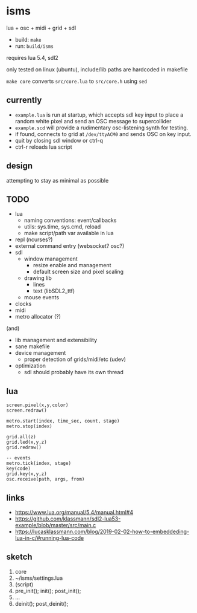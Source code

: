 # isms

lua + osc + midi + grid + sdl

- build: `make`
- run: `build/isms`

requires lua 5.4, sdl2

only tested on linux (ubuntu), include/lib paths are hardcoded in makefile

`make core` converts `src/core.lua` to `src/core.h` using `sed`

## currently

- `example.lua` is run at startup, which accepts sdl key input to place a random white pixel and send an OSC message to supercollider
- `example.scd` will provide a rudimentary osc-listening synth for testing.
- if found, connects to grid at `/dev/ttyACM0` and sends OSC on key input.
- quit by closing sdl window or ctrl-q
- ctrl-r reloads lua script

## design

attempting to stay as minimal as possible


## TODO

- lua
  - naming conventions: event/callbacks
  - utils: sys.time, sys.cmd, reload
  - make script/path var available in lua
- repl (ncurses?)
- external command entry (websocket? osc?)
- sdl
  - window management
    - resize enable and management
    - default screen size and pixel scaling
  - drawing lib
    - lines
    - text (libSDL2_ttf)
  - mouse events
- clocks
- midi
- metro allocator (?)

(and)

- lib management and extensibility
- sane makefile
- device management
  - proper detection of grids/midi/etc (udev)
- optimization
  - sdl should probably have its own thread


## lua

```
screen.pixel(x,y,color)
screen.redraw()

metro.start(index, time_sec, count, stage)
metro.stop(index)

grid.all(z)
grid.led(x,y,z)
grid.redraw()

-- events
metro.tick(index, stage)
key(code)
grid.key(x,y,z)
osc.receive(path, args, from)
```


## links

- https://www.lua.org/manual/5.4/manual.html#4
- https://github.com/klassmann/sdl2-lua53-example/blob/master/src/main.c
- https://lucasklassmann.com/blog/2019-02-02-how-to-embeddeding-lua-in-c/#running-lua-code


## sketch

1. core
2. ~/isms/settings.lua
3. (script)
4. pre_init(); init(); post_init();
5. ...
6. deinit(); post_deinit();
